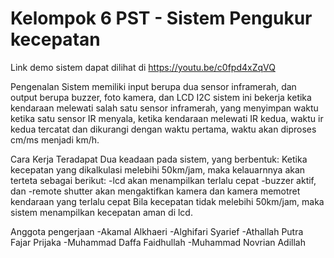 # Kelompok 6 PST - Sistem Pengukur kecepatan

Link demo sistem dapat dilihat di https://youtu.be/c0fpd4xZqVQ

Pengenalan
Sistem memiliki input berupa dua sensor inframerah, dan output berupa buzzer, foto kamera, dan LCD I2C
sistem ini bekerja ketika kendaraan melewati salah satu sensor inframerah, yang menyimpan waktu ketika satu sensor IR menyala, ketika kendaraan melewati IR kedua, waktu ir kedua tercatat dan dikurangi dengan waktu pertama, waktu akan diproses cm/ms menjadi km/h.


Cara Kerja
Teradapat Dua keadaan pada sistem, yang berbentuk:
  Ketika kecepatan yang dikalkulasi melebihi 50km/jam, maka kelauarnnya akan terteta sebagai berikut:
  -lcd akan menampilkan terlalu cepat
  -buzzer aktif, dan
  -remote shutter akan mengaktifkan kamera dan kamera memotret kendaraan yang terlalu cepat
  Bila kecepatan tidak melebihi 50km/jam, maka sistem menampilkan kecepatan aman di lcd.

Anggota pengerjaan
-Akamal Alkhaeri
-Alghifari Syarief
-Athallah Putra Fajar Prijaka
-Muhammad Daffa Faidhullah
-Muhammad Novrian Adillah

